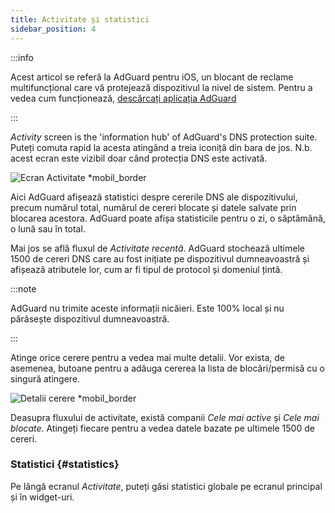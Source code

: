 ```yaml
---
title: Activitate și statistici
sidebar_position: 4
---
```


:::info

Acest articol se referă la AdGuard pentru iOS, un blocant de reclame multifuncțional care vă protejează dispozitivul la nivel de sistem. Pentru a vedea cum funcționează, [descărcați aplicația AdGuard](https://agrd.io/download-kb-adblock)

:::

_Activity_ screen is the 'information hub' of AdGuard's DNS protection suite. Puteți comuta rapid la acesta atingând a treia iconiță din bara de jos. N.b. acest ecran este vizibil doar când protecția DNS este activată.

![Ecran Activitate \*mobil\_border](https://cdn.adtidy.org/content/github/ad_blocker/ios/activity.png)

Aici AdGuard afișează statistici despre cererile DNS ale dispozitivului, precum numărul total, numărul de cereri blocate și datele salvate prin blocarea acestora. AdGuard poate afișa statisticile pentru o zi, o săptămână, o lună sau în total.

Mai jos se află fluxul de _Activitate recentă_. AdGuard stochează ultimele 1500 de cereri DNS care au fost inițiate pe dispozitivul dumneavoastră și afișează atributele lor, cum ar fi tipul de protocol și domeniul țintă.

:::note

AdGuard nu trimite aceste informații nicăieri. Este 100% local și nu părăsește dispozitivul dumneavoastră.

:::

Atinge orice cerere pentru a vedea mai multe detalii. Vor exista, de asemenea, butoane pentru a adăuga cererea la lista de blocări/permisă cu o singură atingere.

![Detalii cerere \*mobil\_border](https://cdn.adtidy.org/public/Adguard/kb/iOS/features/request_info_en.jpeg)

Deasupra fluxului de activitate, există companii _Cele mai active_ și _Cele mai blocate_. Atingeți fiecare pentru a vedea datele bazate pe ultimele 1500 de cereri.

### Statistici {#statistics}

Pe lângă ecranul _Activitate_, puteți găsi statistici globale pe ecranul principal și în widget-uri.
